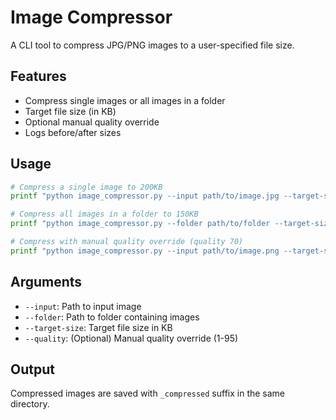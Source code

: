 # Image Compressor

A CLI tool to compress JPG/PNG images to a user-specified file size.

## Features

- Compress single images or all images in a folder
- Target file size (in KB)
- Optional manual quality override
- Logs before/after sizes

## Usage

```bash
# Compress a single image to 200KB
printf "python image_compressor.py --input path/to/image.jpg --target-size 200"

# Compress all images in a folder to 150KB
printf "python image_compressor.py --folder path/to/folder --target-size 150"

# Compress with manual quality override (quality 70)
printf "python image_compressor.py --input path/to/image.png --target-size 100 --quality 70"
```

## Arguments

- `--input`: Path to input image
- `--folder`: Path to folder containing images
- `--target-size`: Target file size in KB
- `--quality`: (Optional) Manual quality override (1-95)

## Output

Compressed images are saved with `_compressed` suffix in the same directory.
